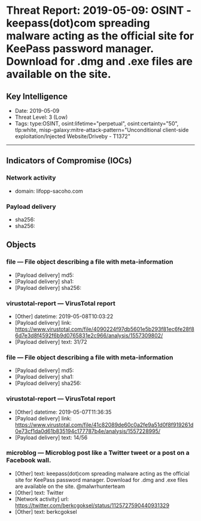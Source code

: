 # Threat Report: 2019-05-09: OSINT - keepass(dot)com spreading malware acting as the official site for KeePass password manager. Download for .dmg and .exe files are available on the site.


## Key Intelligence
* Date: 2019-05-09
* Threat Level: 3 (Low)
* Tags: type:OSINT, osint:lifetime="perpetual", osint:certainty="50", tlp:white, misp-galaxy:mitre-attack-pattern="Unconditional client-side exploitation/Injected Website/Driveby - T1372"

---

## Indicators of Compromise (IOCs)
### Network activity
* domain: lifopp-sacoho.com

### Payload delivery
* sha256: <sha256>
* sha256: <sha256>

## Objects
### file — File object describing a file with meta-information
* [Payload delivery] md5: <md5>
* [Payload delivery] sha1: <sha1>
* [Payload delivery] sha256: <sha256>

### virustotal-report — VirusTotal report
* [Other] datetime: 2019-05-08T10:03:22
* [Payload delivery] link: https://www.virustotal.com/file/4090224f97db5601e5b293f81ec6fe28f86d7e3d8f4592f6b9d0765831e2c966/analysis/1557309802/
* [Payload delivery] text: 31/72

### file — File object describing a file with meta-information
* [Payload delivery] md5: <md5>
* [Payload delivery] sha1: <sha1>
* [Payload delivery] sha256: <sha256>

### virustotal-report — VirusTotal report
* [Other] datetime: 2019-05-07T11:36:35
* [Payload delivery] link: https://www.virustotal.com/file/41c82089de60c0a2fe9a51d0f8f919261d0e73cf1da0d61b835194c177787b4e/analysis/1557228995/
* [Payload delivery] text: 14/56

### microblog — Microblog post like a Twitter tweet or a post on a Facebook wall.
* [Other] text: keepass(dot)com spreading malware acting as the official site for KeePass password manager. Download for .dmg and .exe files are available on the site. @malwrhunterteam
* [Other] text: Twitter
* [Network activity] url: https://twitter.com/berkcgoksel/status/1125727590440931329
* [Other] text: berkcgoksel
